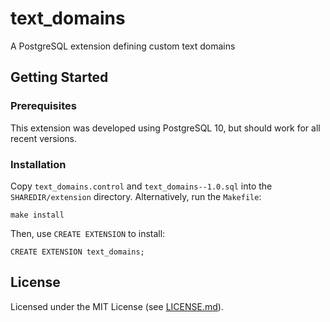 # text_domains
A PostgreSQL extension defining custom text domains

## Getting Started

### Prerequisites

This extension was developed using PostgreSQL 10, but should work for all recent versions.

### Installation

Copy `text_domains.control` and `text_domains--1.0.sql` into the `SHAREDIR/extension` directory. Alternatively, run the `Makefile`:

```
make install
```

Then, use `CREATE EXTENSION` to install:

```
CREATE EXTENSION text_domains;
```

## License

Licensed under the MIT License (see [LICENSE.md](LICENSE.md)).
